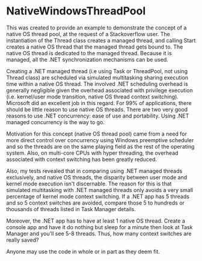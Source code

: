 # NativeWindowsThreadPool

This was created to provide an example to demonstrate the concept of a native OS thread pool, at the request of a Stackoverflow user. The instantiation of the Thread class creates a managed thread, and calling Start creates a native OS thread that the managed thread gets bound to. The native OS thread is dedicated to the managed thread. Because it is managed, all the .NET synchronization mechanisms can be used.

Creating a .NET managed thread (i.e using Task or ThreadPool, not using Thread class) are scheduled via simulated multitasking sharing execution time within a native OS thread. The involved .NET scheduling overhead is generally negligible given the overhead associated with privilege execution (i.e. kernel/user mode transition, native OS thread context switching). Microsoft did an excellent job in this regard. For 99% of applications, there should be little reason to use native OS threads. There are two very good reasons to use .NET concurrency: ease of use and portability. Using .NET managed concurrency is the way to go.

Motivation for this concept (native OS thread pool) came from a need for more direct control over concurrency using Windows preemptive scheduler and so the threads are on the same playing field as the rest of the operating system. Also, on multi-core CPUs with hyper threading, the overhead associated with context switching has been greatly reduced. 

Also, my tests revealed that in comparing using .NET managed threads exclusively, and native OS threads, the disparity between user mode and kernel mode execution isn't discernable. The reason for this is that simulated multitasking with .NET managed threads only avoids a very small percentage of kernel mode context switching. If a .NET app has 5 threads and so 5 context switches are avoided, compare those 5 to hundreds or thousands of threads listed in Task Manager details. 

Moreover, the .NET app has to have at least 1 native OS thread. Create a console app and have it do nothing but sleep for a minute then look at Task Manager and you’ll see 5-8 threads. Thus, how many context switches are really saved?

Anyone may use the code in whole or in part as they deem fit.
